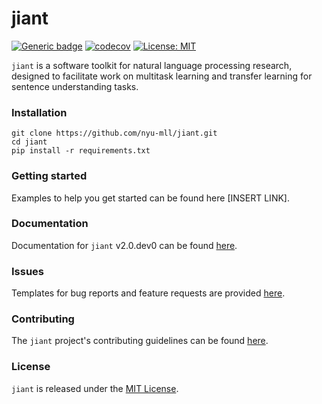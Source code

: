 # jiant
[![Generic badge](https://img.shields.io/badge/version-2.0.dev0-blue.svg)](https://shields.io/)
[![codecov](https://codecov.io/gh/pyeres/jiant/branch/master/graph/badge.svg?token=N5MSA2P2RO)](https://codecov.io/gh/pyeres/jiant)
[![License: MIT](https://img.shields.io/badge/License-MIT-green.svg)](https://opensource.org/licenses/MIT)

`jiant` is a software toolkit for natural language processing research, designed to facilitate work on multitask learning and transfer learning for sentence understanding tasks. 

### Installation
```
git clone https://github.com/nyu-mll/jiant.git
cd jiant
pip install -r requirements.txt
```

### Getting started
Examples to help you get started can be found here [INSERT LINK].

### Documentation
Documentation for `jiant` v2.0.dev0 can be found [here](https://jiant-dev.github.io/jiant/).

### Issues
Templates for bug reports and feature requests are provided [here](https://github.com/jiant-dev/jiant/issues/new/choose).

### Contributing
The `jiant` project's contributing guidelines can be found [here](CONTRIBUTING.md).

### License
`jiant` is released under the [MIT License](https://github.com/jiant-dev/jiant/blob/master/LICENSE).
